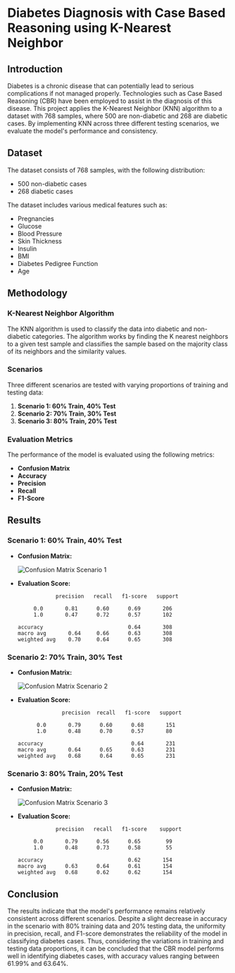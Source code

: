 
# Diabetes Diagnosis with Case Based Reasoning using K-Nearest Neighbor

## Introduction

Diabetes is a chronic disease that can potentially lead to serious complications if not managed properly. Technologies such as Case Based Reasoning (CBR) have been employed to assist in the diagnosis of this disease. This project applies the K-Nearest Neighbor (KNN) algorithm to a dataset with 768 samples, where 500 are non-diabetic and 268 are diabetic cases. By implementing KNN across three different testing scenarios, we evaluate the model's performance and consistency.

## Dataset

The dataset consists of 768 samples, with the following distribution:
- 500 non-diabetic cases
- 268 diabetic cases
  
The dataset includes various medical features such as:
- Pregnancies
- Glucose
- Blood Pressure
- Skin Thickness
- Insulin
- BMI
- Diabetes Pedigree Function
- Age

## Methodology

### K-Nearest Neighbor Algorithm

The KNN algorithm is used to classify the data into diabetic and non-diabetic categories. The algorithm works by finding the K nearest neighbors to a given test sample and classifies the sample based on the majority class of its neighbors and the similarity values.

### Scenarios

Three different scenarios are tested with varying proportions of training and testing data:
1. **Scenario 1: 60% Train, 40% Test**
2. **Scenario 2: 70% Train, 30% Test**
3. **Scenario 3: 80% Train, 20% Test**

### Evaluation Metrics

The performance of the model is evaluated using the following metrics:
- **Confusion Matrix**
- **Accuracy**
- **Precision**
- **Recall**
- **F1-Score**

## Results

### Scenario 1: 60% Train, 40% Test

- **Confusion Matrix:**
  
  ![Confusion Matrix Scenario 1](https://github.com/arcorium/Diabetes-Diagnosis/assets/72118120/72c32de6-7e5e-4e6b-a228-05fc0a85e602)

- **Evaluation Score:**
  
  ```
              precision   recall   f1-score   support

       0.0       0.81      0.60      0.69       206
       1.0       0.47      0.72      0.57       102

  accuracy                           0.64       308
  macro avg       0.64     0.66      0.63       308
  weighted avg    0.70     0.64      0.65       308
  ```

### Scenario 2: 70% Train, 30% Test

- **Confusion Matrix:**

  ![Confusion Matrix Scenario 2](https://github.com/arcorium/Diabetes-Diagnosis/assets/72118120/1af00d04-6c7e-42c9-aa29-e053a5954765)

- **Evaluation Score:**

  ```
                precision  recall   f1-score   support
  
        0.0       0.79      0.60      0.68       151
        1.0       0.48      0.70      0.57       80
  
  accuracy                            0.64       231
  macro avg       0.64      0.65      0.63       231
  weighted avg    0.68      0.64      0.65       231
  ```

### Scenario 3: 80% Train, 20% Test

- **Confusion Matrix:**
  
  ![Confusion Matrix Scenario 3](https://github.com/arcorium/Diabetes-Diagnosis/assets/72118120/5df9f067-db4e-48bd-af52-201199b4f1f6)

- **Evaluation Score:**
  
  ```
              precision   recall   f1-score    support
  
       0.0       0.79      0.56      0.65        99
       1.0       0.48      0.73      0.58        55
  
  accuracy                           0.62       154
  macro avg      0.63      0.64      0.61       154
  weighted avg   0.68      0.62      0.62       154
  ```

## Conclusion

The results indicate that the model's performance remains relatively consistent across different scenarios. Despite a slight decrease in accuracy in the scenario with 80% training data and 20% testing data, the uniformity in precision, recall, and F1-score demonstrates the reliability of the model in classifying diabetes cases. Thus, considering the variations in training and testing data proportions, it can be concluded that the CBR model performs well in identifying diabetes cases, with accuracy values ranging between 61.99% and 63.64%.
